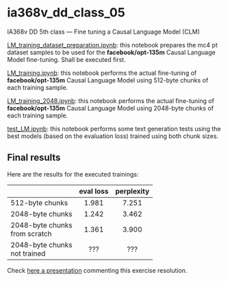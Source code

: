 # ia368v_dd_class_05
IA368v DD 5th class ― Fine tuning a Causal Language Model (CLM)

[LM_training_dataset_preparation.ipynb](LM_training_dataset_preparation.ipynb): this notebook prepares the mc4 pt dataset samples to be used for the **facebook/opt-135m** Causal Language Model fine-tuning. Shall be executed first.

[LM_training.ipynb](LM_training.ipynb): this notebook performs the actual fine-tuning of **facebook/opt-135m** Causal Language Model using 512-byte chunks of each training sample.

[LM_training_2048.ipynb](LM_training.ipynb): this notebook performs the actual fine-tuning of **facebook/opt-135m** Causal Language Model using 2048-byte chunks of each training sample.

[test_LM.ipynb](test_LM.ipynb): this notebook performs some text generation tests using the best models (based on the evaluation loss) trained using both chunk sizes.

## Final results

Here are the results for the executed trainings:

|    | eval loss | perplexity |
|----|:---: |:---: |
| 512-byte chunks | 1.981 | 7.251 |
| 2048-byte chunks | 1.242 | 3.462 |
| 2048-byte chunks<br />from scratch | 1.361 | 3.900 |
| 2048-byte chunks<br />not trained | ??? | ??? |


Check [here a presentation](https://docs.google.com/presentation/d/1x6j2YxTE9TBakxe6aTPegLxCDhYtQ5p4QrXjMwpQymI/edit?usp=share_link) commenting this exercise resolution.
